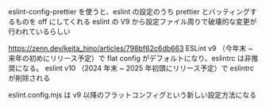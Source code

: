 eslint-config-prettier を使うと、eslint の設定のうち prettier とバッティングするものを off にしてくれる
eslint の V9 から設定ファイル周りで破壊的な変更が行われているらしい

https://zenn.dev/keita_hino/articles/798bf62c6db663
ESLint v9 （今年末 ~ 来年の初めにリリース予定）で flat config がデフォルトになり、eslintrc は非推奨になる。
eslint v10 （2024 年末 ~ 2025 年初頭にリリース予定）で eslintrc が削除される

eslint.config.mjs は v9 以降のフラットコンフィグという新しい設定方法になる
